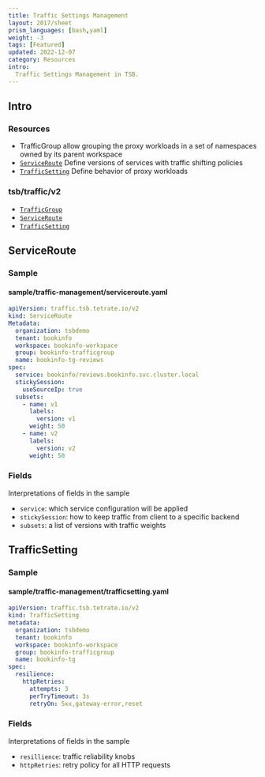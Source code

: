 ```yaml
---
title: Traffic Settings Management
layout: 2017/sheet
prism_languages: [bash,yaml]
weight: -3
tags: [Featured]
updated: 2022-12-07
category: Resources
intro: 
  Traffic Settings Management in TSB.
---
```


## Intro

### Resources

- TrafficGroup allow grouping the proxy workloads in a set of namespaces owned by its parent workspace
- [`ServiceRoute`](#serviceroute) Define versions of services with traffic shifting policies
- [`TrafficSetting`](#trafficsetting) Define behavior of proxy workloads

### tsb/traffic/v2
- [`TrafficGroup`](https://docs.tetrate.io/service-bridge/1.5.x/en-us/refs/tsb/traffic/v2/traffic_group)
- [`ServiceRoute`](https://docs.tetrate.io/service-bridge/latest/en-us/refs/tsb/traffic/v2/service_route)
- [`TrafficSetting`](https://docs.tetrate.io/service-bridge/latest/en-us/refs/tsb/traffic/v2/traffic_setting)


## ServiceRoute

### Sample

#### sample/traffic-management/serviceroute.yaml

```yaml
apiVersion: traffic.tsb.tetrate.io/v2
kind: ServiceRoute
Metadata:
  organization: tsbdemo
  tenant: bookinfo
  workspace: bookinfo-workspace
  group: bookinfo-trafficgroup
  name: bookinfo-tg-reviews
spec:
  service: bookinfo/reviews.bookinfo.svc.cluster.local
  stickySession:
    useSourceIp: true
  subsets:
    - name: v1
      labels:
        version: v1
      weight: 50
    - name: v2
      labels:
        version: v2
      weight: 50
```
### Fields

Interpretations of fields in the sample
- `service`: which service configuration will be applied
- `stickySession`: how to keep traffic from client to a specific backend
- `subsets`: a list of versions with traffic weights

## TrafficSetting

### Sample

#### sample/traffic-management/trafficsetting.yaml

```yaml
apiVersion: traffic.tsb.tetrate.io/v2
kind: TrafficSetting
metadata:
  organization: tsbdemo
  tenant: bookinfo
  workspace: bookinfo-workspace
  group: bookinfo-trafficgroup
  name: bookinfo-tg
spec:
  resilience:
    httpRetries:
      attempts: 3
      perTryTimeout: 3s
      retryOn: 5xx,gateway-error,reset
```

### Fields

Interpretations of fields in the sample
- `resillience`: traffic reliability knobs 
- `httpRetries`: retry policy for all HTTP requests
